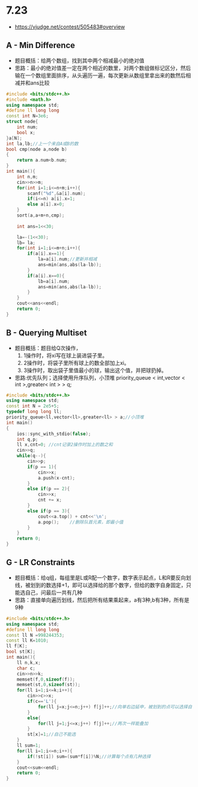 # 7.23
* https://vjudge.net/contest/505483#overview
## A - Min Difference 
* 题目概括：给两个数组，找到其中两个相减最小的绝对值
* 思路：最小的绝对值差一定在两个相近的数里，对两个数组做标记区分，然后输在一个数组里面排序，从头遍历一遍，每次更新从数组里拿出来的数然后相减并和ans比较
```c++
#include <bits/stdc++.h>
#include <math.h>
using namespace std;
#define ll long long
const int N=3e6;
struct node{
    int num;
    bool x;
}a[N];
int la,lb;//上一个来自A或B的数
bool cmp(node a,node b)
{
    return a.num<b.num;
}
int main(){
    int n,m;
    cin>>n>>m;
    for(int i=1;i<=n+m;i++){
        scanf("%d",&a[i].num);
        if(i<=n) a[i].x=1;
        else a[i].x=0;
    }
    sort(a,a+m+n,cmp);
    
    int ans=1<<30;

    la=-(1<<30);
    lb= la;
    for(int i=1;i<=m+n;i++){
        if(a[i].x==1){
            la=a[i].num;//更新并相减
            ans=min(ans,abs(la-lb));
        }
        if(a[i].x==0){
            lb=a[i].num;
            ans=min(ans,abs(la-lb));
        }
    }
    cout<<ans<<endl;
    return 0;
}
```
## B - Querying Multiset 
* 题目概括：题目给Q次操作，
    1. 1操作时，将xi写在球上装进袋子里。
    2. 2操作时，将袋子里所有球上的数全部加上xi。
    3. 3操作时，取出袋子里值最小的球，输出这个值，并把球扔掉。
* 思路:优先队列；选择使用升序队列，小顶堆 priority_queue < int,vector < int >,greater< int > > q;
```c++
#include <bits/stdc++.h> 
using namespace std;
const int N = 2e5+5;
typedef long long ll;
priority_queue<ll,vector<ll>,greater<ll> > a;//小顶堆
int main() 
{
	ios::sync_with_stdio(false);
	int q,p;
	ll x,cnt=0;	//cnt记录2操作时加上的数之和
	cin>>q;
	while(q--){
		cin>>p;
		if(p == 1){
			cin>>x;
			a.push(x-cnt);
		}
		else if(p == 2){
			cin>>x;
			cnt += x;
		}
		else if(p == 3){
			cout<<a.top() + cnt<<'\n';
			a.pop();	//删除队首元素，即最小值
		}
	}
    return 0;
}
```
## G - LR Constraints 
* 题目概括：给q组，每组里是L或R配一个数字，数字表示起点，L和R要反向划线，被划到的数选择+1，即可以选择给的那个数字，但给的数字自身固定，只能选自己，问最后一共有几种
* 思路：直接单向遍历划线，然后把所有结果乘起来，a有3种,b有3种，所有是9种
```c++
#include <bits/stdc++.h>
using namespace std;
#define ll long long
const ll N =998244353;
const ll K=1010;
ll f[K];
bool st[K];
int main(){
    ll n,k,x;
    char c;
    cin>>n>>k;
    memset(f,0,sizeof(f));
    memset(st,0,sizeof(st));
    for(ll i=1;i<=k;i++){
        cin>>c>>x;
        if(c=='L'){
            for(ll j=x;j<=n;j++) f[j]++;//向单右边延申，被划到的点可以选择自己，选择+1
        }
        else{
            for(ll j=1;j<=x;j++) f[j]++;//两次一样能叠加
        }
        st[x]=1;//自己不能选
    }
    ll sum=1;   
    for(ll i=1;i<=n;i++){
        if(!st[i]) sum=(sum*f[i])%N;//计算每个点有几种选择
    }
    cout<<sum<<endl;
    return 0;
}
```